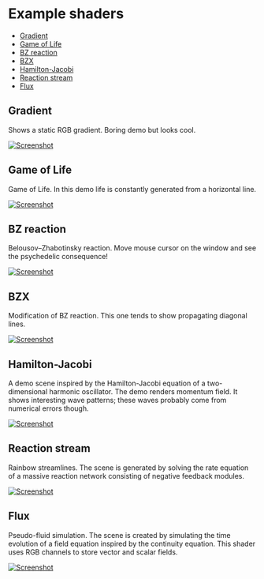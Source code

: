 # Example shaders

- [Gradient](#gradient)
- [Game of Life](#game-of-life)
- [BZ reaction](#bz-reaction)
- [BZX](#bzx)
- [Hamilton-Jacobi](#hamilton-jacobi)
- [Reaction stream](#reaction-stream)
- [Flux](#flux)


## Gradient

Shows a static RGB gradient. Boring demo but looks cool.

[![Screenshot](screenshots/gradient.png)](./gradient.frag)


## Game of Life

Game of Life. In this demo life is constantly generated from a horizontal line.

[![Screenshot](screenshots/game_of_life.png)](./game_of_life.frag)


## BZ reaction

Belousov–Zhabotinsky reaction. Move mouse cursor on the window and see the
psychedelic consequence!

[![Screenshot](screenshots/bz_reaction.png)](./bz_reaction.frag)


## BZX

Modification of BZ reaction. This one tends to show propagating diagonal lines.

[![Screenshot](screenshots/bzx.png)](./bzx.frag)


## Hamilton-Jacobi

A demo scene inspired by the Hamilton-Jacobi equation of a two-dimensional
harmonic oscillator. The demo renders momentum field. It shows interesting
wave patterns; these waves probably come from numerical errors though.

[![Screenshot](screenshots/hamilton_jacobi.png)](./hamilton_jacobi.frag)


## Reaction stream

Rainbow streamlines. The scene is generated by solving the rate equation of a
massive reaction network consisting of negative feedback modules.

[![Screenshot](screenshots/reaction_stream.png)](./reaction_stream.frag)


## Flux

Pseudo-fluid simulation. The scene is created by simulating the time evolution
of a field equation inspired by the continuity equation. This shader uses RGB
channels to store vector and scalar fields.

[![Screenshot](screenshots/flux.png)](./flux.frag)
